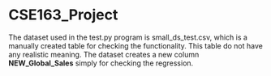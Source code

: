 # CSE163_Project

The dataset used in the test.py program is small_ds_test.csv, which is a manually created table for checking the functionality.
This table do not have any realistic meaning.
The dataset creates a new column **NEW_Global_Sales** simply for checking the regression.
